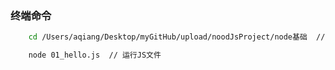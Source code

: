 

### 终端命令

```bash
    cd /Users/aqiang/Desktop/myGitHub/upload/noodJsProject/node基础  // js文件所在位置

    node 01_hello.js  // 运行JS文件
    
```









